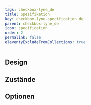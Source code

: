```yaml
---
tags: checkbox-lyne_de
title: Spezifikation
key: checkbox-lyne-specification_de
parent: checkbox-lyne_de
icon: specification
order: 2
permalink: false
eleventyExcludeFromCollections: true
---
```


## Design 

## Zustände

## Optionen


